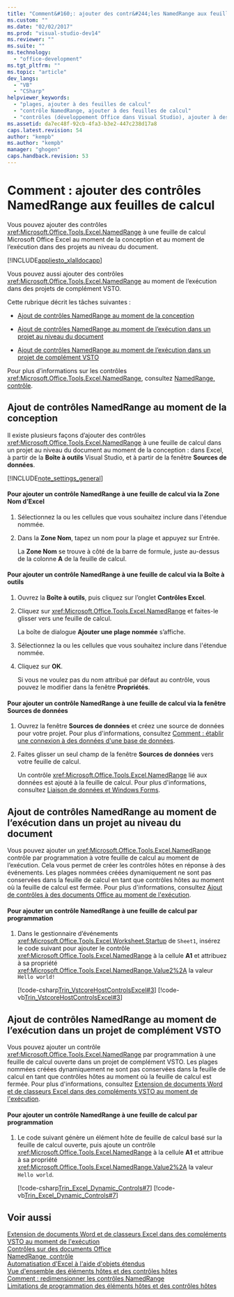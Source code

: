 ```yaml
---
title: "Comment&#160;: ajouter des contr&#244;les NamedRange aux feuilles de calcul | Microsoft Docs"
ms.custom: ""
ms.date: "02/02/2017"
ms.prod: "visual-studio-dev14"
ms.reviewer: ""
ms.suite: ""
ms.technology: 
  - "office-development"
ms.tgt_pltfrm: ""
ms.topic: "article"
dev_langs: 
  - "VB"
  - "CSharp"
helpviewer_keywords: 
  - "plages, ajouter à des feuilles de calcul"
  - "contrôle NamedRange, ajouter à des feuilles de calcul"
  - "contrôles (développement Office dans Visual Studio), ajouter à des feuilles de calcul"
ms.assetid: da7ec48f-92cb-4fa3-b3e2-447c238d17a8
caps.latest.revision: 54
author: "kempb"
ms.author: "kempb"
manager: "ghogen"
caps.handback.revision: 53
---
```

# Comment&#160;: ajouter des contr&#244;les NamedRange aux feuilles de calcul
  Vous pouvez ajouter des contrôles <xref:Microsoft.Office.Tools.Excel.NamedRange> à une feuille de calcul Microsoft Office Excel au moment de la conception et au moment de l’exécution dans des projets au niveau du document.  
  
 [!INCLUDE[appliesto_xlalldocapp](../vsto/includes/appliesto-xlalldocapp-md.md)]  
  
 Vous pouvez aussi ajouter des contrôles <xref:Microsoft.Office.Tools.Excel.NamedRange> au moment de l’exécution dans des projets de complément VSTO.  
  
 Cette rubrique décrit les tâches suivantes :  
  
-   [Ajout de contrôles NamedRange au moment de la conception](#designtime)  
  
-   [Ajout de contrôles NamedRange au moment de l’exécution dans un projet au niveau du document](#runtimedoclevel)  
  
-   [Ajout de contrôles NamedRange au moment de l’exécution dans un projet de complément VSTO](#runtimeaddin)  
  
 Pour plus d’informations sur les contrôles <xref:Microsoft.Office.Tools.Excel.NamedRange>, consultez [NamedRange, contrôle](../vsto/namedrange-control.md).  
  
##  <a name="designtime"></a> Ajout de contrôles NamedRange au moment de la conception  
 Il existe plusieurs façons d’ajouter des contrôles <xref:Microsoft.Office.Tools.Excel.NamedRange> à une feuille de calcul dans un projet au niveau du document au moment de la conception : dans Excel, à partir de la **Boîte à outils** Visual Studio, et à partir de la fenêtre **Sources de données**.  
  
 [!INCLUDE[note_settings_general](../sharepoint/includes/note-settings-general-md.md)]  
  
#### Pour ajouter un contrôle NamedRange à une feuille de calcul via la Zone Nom d’Excel  
  
1.  Sélectionnez la ou les cellules que vous souhaitez inclure dans l'étendue nommée.  
  
2.  Dans la **Zone Nom**, tapez un nom pour la plage et appuyez sur Entrée.  
  
     La **Zone Nom** se trouve à côté de la barre de formule, juste au\-dessus de la colonne **A** de la feuille de calcul.  
  
#### Pour ajouter un contrôle NamedRange à une feuille de calcul via la Boîte à outils  
  
1.  Ouvrez la **Boîte à outils**, puis cliquez sur l’onglet **Contrôles Excel**.  
  
2.  Cliquez sur <xref:Microsoft.Office.Tools.Excel.NamedRange> et faites\-le glisser vers une feuille de calcul.  
  
     La boîte de dialogue **Ajouter une plage nommée** s’affiche.  
  
3.  Sélectionnez la ou les cellules que vous souhaitez inclure dans l'étendue nommée.  
  
4.  Cliquez sur **OK**.  
  
     Si vous ne voulez pas du nom attribué par défaut au contrôle, vous pouvez le modifier dans la fenêtre **Propriétés**.  
  
#### Pour ajouter un contrôle NamedRange à une feuille de calcul via la fenêtre Sources de données  
  
1.  Ouvrez la fenêtre **Sources de données** et créez une source de données pour votre projet. Pour plus d'informations, consultez [Comment : établir une connexion à des données d'une base de données](../Topic/How%20to:%20Connect%20to%20Data%20in%20a%20Database.md).  
  
2.  Faites glisser un seul champ de la fenêtre **Sources de données** vers votre feuille de calcul.  
  
     Un contrôle <xref:Microsoft.Office.Tools.Excel.NamedRange> lié aux données est ajouté à la feuille de calcul. Pour plus d'informations, consultez [Liaison de données et Windows Forms](../Topic/Data%20Binding%20and%20Windows%20Forms.md).  
  
##  <a name="runtimedoclevel"></a> Ajout de contrôles NamedRange au moment de l’exécution dans un projet au niveau du document  
 Vous pouvez ajouter un <xref:Microsoft.Office.Tools.Excel.NamedRange> contrôle par programmation à votre feuille de calcul au moment de l’exécution. Cela vous permet de créer les contrôles hôtes en réponse à des événements. Les plages nommées créées dynamiquement ne sont pas conservées dans la feuille de calcul en tant que contrôles hôtes au moment où la feuille de calcul est fermée. Pour plus d'informations, consultez [Ajout de contrôles à des documents Office au moment de l'exécution](../vsto/adding-controls-to-office-documents-at-run-time.md).  
  
#### Pour ajouter un contrôle NamedRange à une feuille de calcul par programmation  
  
1.  Dans le gestionnaire d’événements <xref:Microsoft.Office.Tools.Excel.Worksheet.Startup> de `Sheet1`, insérez le code suivant pour ajouter le contrôle <xref:Microsoft.Office.Tools.Excel.NamedRange> à la cellule **A1** et attribuez à sa propriété <xref:Microsoft.Office.Tools.Excel.NamedRange.Value2%2A> la valeur `Hello world!`  
  
     [!code-csharp[Trin_VstcoreHostControlsExcel#3](../snippets/csharp/VS_Snippets_OfficeSP/Trin_VstcoreHostControlsExcel/CS/Sheet1.cs#3)]
     [!code-vb[Trin_VstcoreHostControlsExcel#3](../snippets/visualbasic/VS_Snippets_OfficeSP/Trin_VstcoreHostControlsExcel/VB/Sheet1.vb#3)]  
  
##  <a name="runtimeaddin"></a> Ajout de contrôles NamedRange au moment de l’exécution dans un projet de complément VSTO  
 Vous pouvez ajouter un contrôle <xref:Microsoft.Office.Tools.Excel.NamedRange> par programmation à une feuille de calcul ouverte dans un projet de complément VSTO. Les plages nommées créées dynamiquement ne sont pas conservées dans la feuille de calcul en tant que contrôles hôtes au moment où la feuille de calcul est fermée. Pour plus d'informations, consultez [Extension de documents Word et de classeurs Excel dans des compléments VSTO au moment de l'exécution](../vsto/extending-word-documents-and-excel-workbooks-in-vsto-add-ins-at-run-time.md).  
  
#### Pour ajouter un contrôle NamedRange à une feuille de calcul par programmation  
  
1.  Le code suivant génère un élément hôte de feuille de calcul basé sur la feuille de calcul ouverte, puis ajoute un contrôle <xref:Microsoft.Office.Tools.Excel.NamedRange> à la cellule **A1** et attribue à sa propriété <xref:Microsoft.Office.Tools.Excel.NamedRange.Value2%2A> la valeur `Hello world`.  
  
     [!code-csharp[Trin_Excel_Dynamic_Controls#7](../snippets/csharp/VS_Snippets_OfficeSP/Trin_Excel_Dynamic_Controls/CS/ThisAddIn.cs#7)]
     [!code-vb[Trin_Excel_Dynamic_Controls#7](../snippets/visualbasic/VS_Snippets_OfficeSP/Trin_Excel_Dynamic_Controls/VB/ThisAddIn.vb#7)]  
  
## Voir aussi  
 [Extension de documents Word et de classeurs Excel dans des compléments VSTO au moment de l'exécution](../vsto/extending-word-documents-and-excel-workbooks-in-vsto-add-ins-at-run-time.md)   
 [Contrôles sur des documents Office](../vsto/controls-on-office-documents.md)   
 [NamedRange, contrôle](../vsto/namedrange-control.md)   
 [Automatisation d'Excel à l'aide d'objets étendus](../vsto/automating-excel-by-using-extended-objects.md)   
 [Vue d'ensemble des éléments hôtes et des contrôles hôtes](../vsto/host-items-and-host-controls-overview.md)   
 [Comment : redimensionner les contrôles NamedRange](../vsto/how-to-resize-namedrange-controls.md)   
 [Limitations de programmation des éléments hôtes et des contrôles hôtes](../vsto/programmatic-limitations-of-host-items-and-host-controls.md)  
  
  